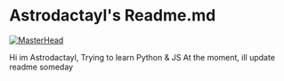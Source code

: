 
# Astrodactayl's Readme.md

[![MasterHead](https://cdn.discordapp.com/attachments/1020376523108253796/1040219013554380891/Astrodactayl.gif)](https://github.com/Astrodactayl/Astrodactayl)


Hi im Astrodactayl, Trying to learn Python & JS At the moment, ill update readme someday


